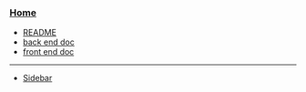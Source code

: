 ### [Home](home)

- [README](./README)
- [back end doc](./back-end-doc)
- [front end doc](./front-end-doc)

---

- [Sidebar](_sidebar)
